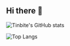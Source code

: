 ## Hi there 👋

![Tinbite's GitHub stats](https://github-readme-stats.vercel.app/api?username=Tinbite-A&show=reviews,discussions_started,discussions_answered,prs_merged,prs_merged_percentage_icons=true&theme=tokyonight&show_icons=true)

![Top Langs](https://github-readme-stats.vercel.app/api/top-langs/?username=Tinbite-A&layout=compact&theme=tokyonight)
